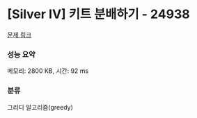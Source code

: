 # [Silver IV] 키트 분배하기 - 24938 

[문제 링크](https://www.acmicpc.net/problem/24938) 

### 성능 요약

메모리: 2800 KB, 시간: 92 ms

### 분류

그리디 알고리즘(greedy)

